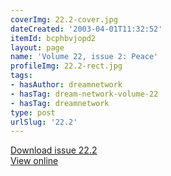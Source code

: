 ```yaml
---
coverImg: 22.2-cover.jpg
dateCreated: '2003-04-01T11:32:52'
itemId: bcphbvjopd2
layout: page
name: 'Volume 22, issue 2: Peace'
profileImg: 22.2-rect.jpg
tags:
- hasAuthor: dreamnetwork
- hasTag: dream-network-volume-22
- hasTag: dreamnetwork
type: post
urlSlug: '22.2'
---
```

<a href="../files/pdfs/Volume_22/22.2_evolution_II.pdf" download="">Download issue 22.2</a><br><a href="../files/pdfs/Volume_22/22.2_evolution_II.pdf">View online</a>